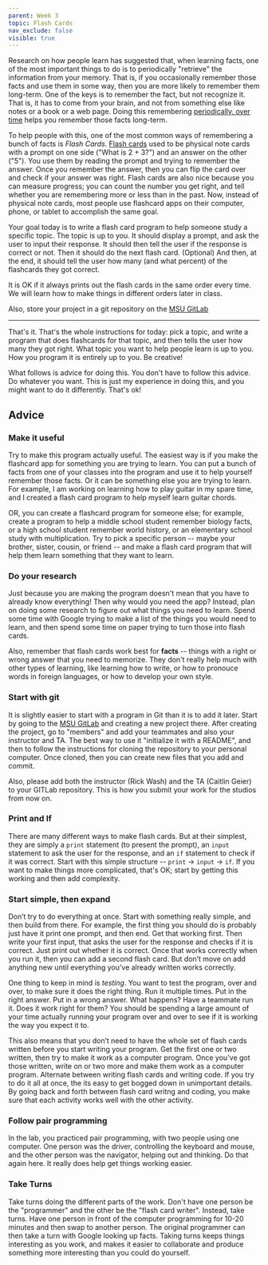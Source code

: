 ```yaml
---
parent: Week 3
topic: Flash Cards
nav_exclude: false
visible: true
---
```


Research on how people learn has suggested that, when learning facts, one of the most important things to do is to
periodically "retrieve" the information from your memory.  That is, if you occasionally remember those facts
and use them in some way, then you are more likely to remember them long-term.  One of the keys is to remember the
fact, but not recognize it.  That is, it has to come from your brain, and not from something else like notes or a book
or a web page.  Doing this remembering [periodically, over time](https://en.wikipedia.org/wiki/Spaced_repetition) helps
you remember those facts long-term.

To help people with this, one of the most common ways of remembering a bunch of facts is *Flash Cards*.  [Flash cards](https://www.wikihow.com/Write-Flash-Cards)
used to be physical note cards with a prompt on one side ("What is 2 + 3?") and an answer on the other ("5").  You use
them by reading the prompt and trying to remember the answer. Once you remember the answer, then you can flip the card
over and check if your answer was right.   Flash cards are also nice because you can measure progress; you can count the
number you get right, and tell whether you are remembering more or less than in the past.  Now, instead of physical note
cards, most people use flashcard apps on their computer, phone, or tablet to accomplish the same goal.

Your goal today is to write a flash card program to help someone study a specific topic.  The topic is up to you. It
should display a prompt, and ask the user to input their response.  It should then tell the user if the response is 
correct or not. Then it should do the next flash card. (Optional) And then, at the end, it should tell the user how many (and what
percent) of the flashcards they got correct.

It is OK if it always prints out the flash cards in the same order every time.  We will learn how to make things in
different orders later in class.

Also, store your project in a git repository on the [MSU GitLab](https://gitlab.msu.edu)

----

That's it.  That's the whole instructions for today: pick a topic, and write a program that does flashcards for that
topic, and then tells the user how many they got right.  What topic you want to help people learn is up to you.  How you
program it is entirely up to you.  Be creative!

What follows is advice for doing this.  You don't have to follow this advice.  Do whatever you want.  This is just my
experience in doing this, and you might want to do it differently. That's ok!

## Advice

### Make it useful

Try to make this program actually useful.  The easiest way is if you make the flashcard app for something you are trying
to learn.  You can put a bunch of facts from one of your classes into the program and use it to help yourself remember
those facts. Or it can be something else you are trying to learn. For example, I am working on learning how to play
guitar in my spare time, and I created a flash card program to help myself learn guitar chords.

OR, you can create a flashcard program for someone else; for example, create a program to help a middle school student
remember biology facts, or a high school student remember world history, or an elementary school study with
multiplication.  Try to pick a specific person -- maybe your brother, sister, cousin, or friend -- and make a flash card
program that will help them learn something that they want to learn.

### Do your research

Just because you are making the program doesn't mean that you have to already know everything!  Then why would you need
the app?  Instead, plan on doing some research to figure out what things you need to learn.  Spend some time with Google
trying to make a list of the things you would need to learn, and then spend some time on paper trying to turn those into
flash cards.

Also, remember that flash cards work best for **facts** -- things with a right or wrong answer that you need to
memorize.  They don't really help much with other types of learning, like learning how to write, or how to pronouce
words in foreign languages, or how to develop your own style.  

### Start with git

It is slightly easier to start with a program in Git than it is to add it later.   Start by going to the [MSU
GitLab](https://gitlab.msu.edu) and creating a new project there. After creating the project, go to "members" and add
your teammates and also your instructor and TA. The best way to use it "initialize it with a README", and then to follow
the instructions for cloning the repository to your personal computer.  Once cloned, then you can create new files that
you add and commit.

Also, please add both the instructor (Rick Wash) and the TA (Caitlin Geier) to your GITLab repository.  This is how you
submit your work for the studios from now on.

### Print and If

There are many different ways to make flash cards.  But at their simplest, they are simply a `print` statement (to
present the prompt), an `input` statement to ask the user for the response, and an `if` statement to check if it was
correct.   Start with this simple structure -- `print` -> `input` -> `if`.  If you want to make things more complicated,
that's OK; start by getting this working and then add complexity.

<!--
### Loop until correct

For each flash card, what happens when the user enters the wrong answer? Make your program tell the user that it was
wrong, and then ask them again for the answer. Put this in a loop so that they keep getting asked until they get it
right.  `while true:` can be used to loop infinitely, and then the `break` command can be used to break out of the loop
once they get it right.

*Hint*: When you don't know how long you will be looping, it is better to use a `while` loop than a `for` loop.  
*Hint 2*: When the user finally answers the right answer, you can `break` out of the loop.  
-->

### Start simple, then expand

Don’t try to do everything at once. Start with something really simple, and then build from there. For example, the
first thing you should do is probably just have it print one prompt, and then end. Get that working first.
Then write your first input, that asks the user for the response and checks if it is correct.  Just print out whether it
is correct.  Once that works correctly when you run it, then you can add a second flash card.  But don’t move on add
anything new until everything you’ve already written works correctly. 

One thing to keep in mind is *testing*.  You want to test the program, over and over, to make sure it does the right
thing.  Run it multiple times.  Put in the right answer.  Put in a wrong answer.  What happens?  Have a teammate run it.
Does it work right for them?  You should be spending a large amount of your time actually running your program over and
over to see if it is working the way you expect it to.

This also means that you don’t need to have the whole set of flash cards written before you start writing your program.
Get the first one or two written, then try to make it work as a computer program. Once you've got those written, write
on or two more and make them work as a computer program.  Alternate between writing flash cards and writing code. If you
try to do it all at once, the its easy to get bogged down in unimportant details. By going back and forth between flash
card writng and coding, you make sure that each activity works well with the other activity.

<!--
Also, it is best to get a basic flashcard program working, where you only get one try for each card, and then later add
in the *retry* feature that asks them over and over until they get it correct.
-->

### Follow pair programming

In the lab, you practiced pair programming, with two people using one computer. One person was the driver, controlling
the keyboard and mouse, and the other person was the navigator, helping out and thinking. Do that again here. It really
does help get things working easier.

### Take Turns

Take turns doing the different parts of the work.  Don't have one person be the "programmer" and the other be the "flash
card writer".  Instead, take turns.  Have one person in front of the computer programming for 10-20 minutes and then
swap to another person.  The original programmer can then take a turn with Google looking up facts.  Taking turns keeps
things interesting as you work, and makes it easier to collaborate and produce something more interesting than you could
do yourself.


